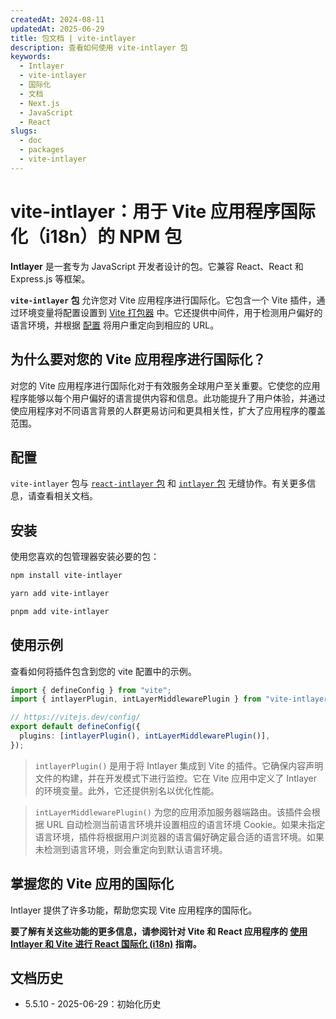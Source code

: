 ```yaml
---
createdAt: 2024-08-11
updatedAt: 2025-06-29
title: 包文档 | vite-intlayer
description: 查看如何使用 vite-intlayer 包
keywords:
  - Intlayer
  - vite-intlayer
  - 国际化
  - 文档
  - Next.js
  - JavaScript
  - React
slugs:
  - doc
  - packages
  - vite-intlayer
---
```


# vite-intlayer：用于 Vite 应用程序国际化（i18n）的 NPM 包

**Intlayer** 是一套专为 JavaScript 开发者设计的包。它兼容 React、React 和 Express.js 等框架。

**`vite-intlayer` 包** 允许您对 Vite 应用程序进行国际化。它包含一个 Vite 插件，通过环境变量将配置设置到 [Vite 打包器](https://vitejs.dev/guide/why.html#why-bundle-for-production) 中。它还提供中间件，用于检测用户偏好的语言环境，并根据 [配置](https://github.com/aymericzip/intlayer/blob/main/docs/docs/zh/configuration.md) 将用户重定向到相应的 URL。

## 为什么要对您的 Vite 应用程序进行国际化？

对您的 Vite 应用程序进行国际化对于有效服务全球用户至关重要。它使您的应用程序能够以每个用户偏好的语言提供内容和信息。此功能提升了用户体验，并通过使应用程序对不同语言背景的人群更易访问和更具相关性，扩大了应用程序的覆盖范围。

## 配置

`vite-intlayer` 包与 [`react-intlayer` 包](https://github.com/aymericzip/intlayer/blob/main/docs/docs/zh/packages/react-intlayer/index.md) 和 [`intlayer` 包](https://github.com/aymericzip/intlayer/blob/main/docs/docs/zh/packages/intlayer/index.md) 无缝协作。有关更多信息，请查看相关文档。

## 安装

使用您喜欢的包管理器安装必要的包：

```bash packageManager="npm"
npm install vite-intlayer
```

```bash packageManager="yarn"
yarn add vite-intlayer
```

```bash packageManager="pnpm"
pnpm add vite-intlayer
```

## 使用示例

查看如何将插件包含到您的 vite 配置中的示例。

```typescript fileName="vite.config.ts"
import { defineConfig } from "vite";
import { intlayerPlugin, intLayerMiddlewarePlugin } from "vite-intlayer";

// https://vitejs.dev/config/
export default defineConfig({
  plugins: [intlayerPlugin(), intLayerMiddlewarePlugin()],
});
```

> `intlayerPlugin()` 是用于将 Intlayer 集成到 Vite 的插件。它确保内容声明文件的构建，并在开发模式下进行监控。它在 Vite 应用中定义了 Intlayer 的环境变量。此外，它还提供别名以优化性能。

> `intLayerMiddlewarePlugin()` 为您的应用添加服务器端路由。该插件会根据 URL 自动检测当前语言环境并设置相应的语言环境 Cookie。如果未指定语言环境，插件将根据用户浏览器的语言偏好确定最合适的语言环境。如果未检测到语言环境，则会重定向到默认语言环境。

## 掌握您的 Vite 应用的国际化

Intlayer 提供了许多功能，帮助您实现 Vite 应用程序的国际化。

**要了解有关这些功能的更多信息，请参阅针对 Vite 和 React 应用程序的 [使用 Intlayer 和 Vite 进行 React 国际化 (i18n)](https://github.com/aymericzip/intlayer/blob/main/docs/docs/zh/intlayer_with_vite+react.md) 指南。**

## 文档历史

- 5.5.10 - 2025-06-29：初始化历史
